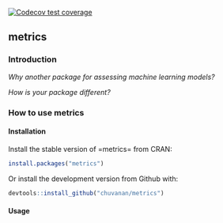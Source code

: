 

[![Codecov test coverage](https://codecov.io/gh/chuvanan/metrics/branch/master/graph/badge.svg)](https://codecov.io/gh/chuvanan/metrics?branch=master)

## metrics

### Introduction

*Why another package for assessing machine learning models?*




*How is your package different?*


### How to use metrics

#### Installation

Install the stable version of =metrics= from CRAN:

``` r
install.packages("metrics")
```


Or install the development version from Github with:

``` r
devtools::install_github("chuvanan/metrics")
```

#### Usage
